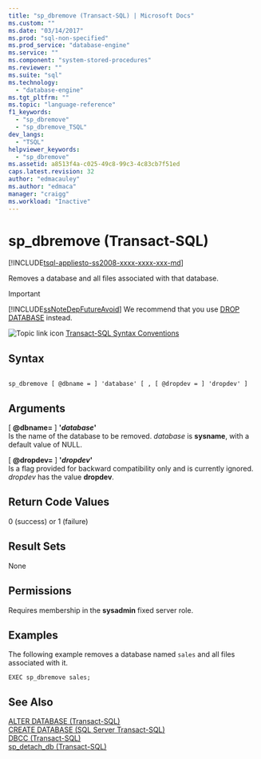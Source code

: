 ```yaml
---
title: "sp_dbremove (Transact-SQL) | Microsoft Docs"
ms.custom: ""
ms.date: "03/14/2017"
ms.prod: "sql-non-specified"
ms.prod_service: "database-engine"
ms.service: ""
ms.component: "system-stored-procedures"
ms.reviewer: ""
ms.suite: "sql"
ms.technology: 
  - "database-engine"
ms.tgt_pltfrm: ""
ms.topic: "language-reference"
f1_keywords: 
  - "sp_dbremove"
  - "sp_dbremove_TSQL"
dev_langs: 
  - "TSQL"
helpviewer_keywords: 
  - "sp_dbremove"
ms.assetid: a8513f4a-c025-49c8-99c3-4c83cb7f51ed
caps.latest.revision: 32
author: "edmacauley"
ms.author: "edmaca"
manager: "craigg"
ms.workload: "Inactive"
---
```

# sp_dbremove (Transact-SQL)
[!INCLUDE[tsql-appliesto-ss2008-xxxx-xxxx-xxx-md](../../includes/tsql-appliesto-ss2008-xxxx-xxxx-xxx-md.md)]

  Removes a database and all files associated with that database.  
  
> [!IMPORTANT]  
>  [!INCLUDE[ssNoteDepFutureAvoid](../../includes/ssnotedepfutureavoid-md.md)] We recommend that you use [DROP DATABASE](../../t-sql/statements/drop-database-transact-sql.md) instead.  
  
 ![Topic link icon](../../database-engine/configure-windows/media/topic-link.gif "Topic link icon") [Transact-SQL Syntax Conventions](../../t-sql/language-elements/transact-sql-syntax-conventions-transact-sql.md)  
  
## Syntax  
  
```  
  
sp_dbremove [ @dbname = ] 'database' [ , [ @dropdev = ] 'dropdev' ]   
```  
  
## Arguments  
 [ **@dbname=** ] **'***database***'**  
 Is the name of the database to be removed. *database* is **sysname**, with a default value of NULL.  
  
 [ **@dropdev=** ] **'***dropdev***'**  
 Is a flag provided for backward compatibility only and is currently ignored. *dropdev* has the value **dropdev**.  
  
## Return Code Values  
 0 (success) or 1 (failure)  
  
## Result Sets  
 None  
  
## Permissions  
 Requires membership in the **sysadmin** fixed server role.  
  
## Examples  
 The following example removes a database named `sales` and all files associated with it.  
  
```  
EXEC sp_dbremove sales;  
```  
  
## See Also  
 [ALTER DATABASE &#40;Transact-SQL&#41;](../../t-sql/statements/alter-database-transact-sql.md)   
 [CREATE DATABASE &#40;SQL Server Transact-SQL&#41;](../../t-sql/statements/create-database-sql-server-transact-sql.md)   
 [DBCC &#40;Transact-SQL&#41;](../../t-sql/database-console-commands/dbcc-transact-sql.md)   
 [sp_detach_db &#40;Transact-SQL&#41;](../../relational-databases/system-stored-procedures/sp-detach-db-transact-sql.md)  
  
  
